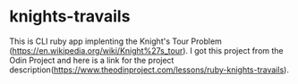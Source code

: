 # knights-travails

This is CLI ruby app implenting the Knight's Tour Problem (https://en.wikipedia.org/wiki/Knight%27s_tour).
I got this project from the Odin Project and here is a link for the project description(https://www.theodinproject.com/lessons/ruby-knights-travails).